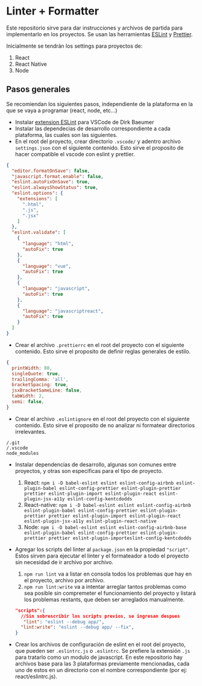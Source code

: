 # Linter + Formatter

Este repositorio sirve para dar instrucciones y archivos de partida para implementarlo en los proyectos. Se usan las herramientas [ESLint](https://eslint.org/) y [Prettier](https://prettier.io/).

Inicialmente se tendrán los settings para proyectos de:

1. React
2. React Native
3. Node

## Pasos generales
Se recomiendan los siguientes pasos, independiente de la plataforma en la que se vaya a programar (react, node, etc...)

* Instalar [extension ESLint](https://marketplace.visualstudio.com/items?itemName=dbaeumer.vscode-eslint) para VSCode de Dirk Baeumer
* Instalar las dependecias de desarrollo correspondiente a cada plataforma, las cuales son las siguientes.
* En el root del proyecto, crear directorio  `.vscode/` y adentro archivo `settings.json` con el siguiente contenido. Esto sirve el proposito de hacer compatible el vscode con eslint y prettier.
```json
{
  "editor.formatOnSave": false,
  "javascript.format.enable": false,
  "eslint.autoFixOnSave": true,
  "eslint.alwaysShowStatus": true,
  "eslint.options": {
    "extensions": [
      ".html",
      ".js",
      ".jsx"
    ]
  },
  "eslint.validate": [
    {
      "language": "html",
      "autoFix": true
    },
    {
      "language": "vue",
      "autoFix": true
    },
    {
      "language": "javascript",
      "autoFix": true
    },
    {
      "language": "javascriptreact",
      "autoFix": true
    }
  ]
}
```
* Crear el archivo `.prettierrc` en el root del proyecto con el siguiente contenido. Esto sirve el proposito de definir reglas generales de estilo.
```js
{
  printWidth: 80,
  singleQuote: true,
  trailingComma: 'all',
  bracketSpacing: true,
  jsxBracketSameLine: false,
  tabWidth: 2,
  semi: false,
}
```
* Crear el archivo `.eslintignore` en el root del proyecto con el siguiente contenido. Esto sirve el proposito de no analizar ni formatear directorios irrelevantes.
```
/.git
/.vscode
node_modules
```
* Instalar dependencias de desarrollo, algunas son comunes entre proyectos, y otras son especificas para el tipo de proyecto.
  
  1. React: `npm i -D babel-eslint eslint eslint-config-airbnb eslint-plugin-babel eslint-config-prettier eslint-plugin-prettier prettier eslint-plugin-import eslint-plugin-react eslint-plugin-jsx-a11y eslint-config-kentcdodds` 
  2. React-native: `npm i -D babel-eslint eslint eslint-config-airbnb eslint-plugin-babel eslint-config-prettier eslint-plugin-prettier prettier eslint-plugin-import eslint-plugin-react eslint-plugin-jsx-a11y eslint-plugin-react-native`
  3. Node:  `npm i -D babel-eslint eslint eslint-config-airbnb-base eslint-plugin-babel eslint-config-prettier eslint-plugin-prettier prettier eslint-plugin-importeslint-config-kentcdodds` 

* Agregar los scripts del linter al `package.json` en la propiedad `"script"`. Estos sirven para ejecutar el linter y el formateador a todo el proyecto sin necesidad de ir archivo por archivo. 

  1. `npm run lint` va a listar en consola todos los problemas que hay en el proyecto, archivo por archivo.
  2. `npm run lint:write` va a intentar arreglar tantos problemas como sea posible sin compremeter el funcionamiento del proyecto y listará los problemas restants, que deben ser arreglados manualmente.
  
  ```json
  "scripts":{
    //Sin sobrescribir los scripts previos, se ingresan despues
     "lint": "eslint --debug app/",
    "lint:write": "eslint --debug app/ --fix",
  }
  ```
* Crear los archivos de configuración de eslint en el root del proyecto, que pueden ser `.eslintrc.js` o `.eslintrc`. Se prefiere la extensión `.js` para tratarlo como un modulo de javascript. En este repositorio hay archivos base para las 3 plataformas previamente mencionadas, cada uno de estos en un directorio con el nombre correspondiente (por ej: react/eslintrc.js).